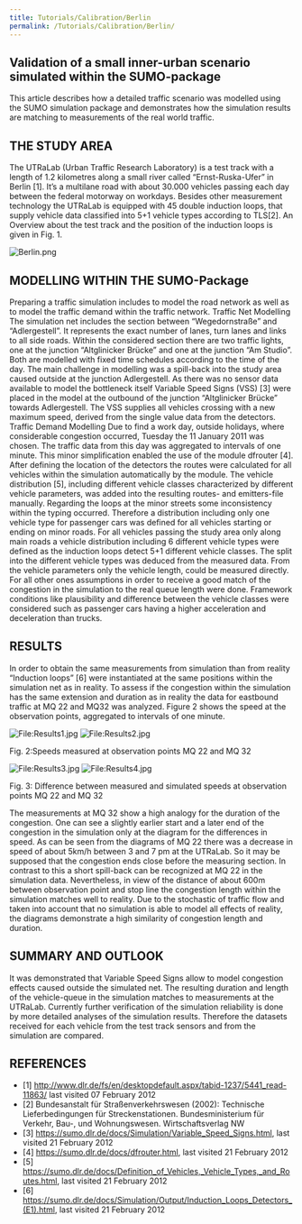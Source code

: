 ```yaml
---
title: Tutorials/Calibration/Berlin
permalink: /Tutorials/Calibration/Berlin/
---
```


## Validation of a small inner-urban scenario simulated within the SUMO-package

This article describes how a detailed traffic scenario was modelled
using the SUMO simulation package and demonstrates how the simulation
results are matching to measurements of the real world traffic.

## THE STUDY AREA

The UTRaLab (Urban Traffic Research Laboratory) is a test track with a
length of 1.2 kilometres along a small river called “Ernst-Ruska-Ufer”
in Berlin \[1\]. It’s a multilane road with about 30.000 vehicles
passing each day between the federal motorway on workdays. Besides other
measurement technology the UTRaLab is equipped with 45 double induction
loops, that supply vehicle data classified into 5+1 vehicle types
according to TLS\[2\]. An Overview about the test track and the position
of the induction loops is given in Fig. 1.

![Berlin.png](../../images/Berlin.png "Berlin.png")

## MODELLING WITHIN THE SUMO-Package

Preparing a traffic simulation includes to model the road network as
well as to model the traffic demand within the traffic network. Traffic
Net Modelling The simulation net includes the section between
“Wegedornstraße” and “Adlergestell”. It represents the exact number of
lanes, turn lanes and links to all side roads. Within the considered
section there are two traffic lights, one at the junction “Altglinicker
Brücke” and one at the junction “Am Studio”. Both are modelled with
fixed time schedules according to the time of the day. The main
challenge in modelling was a spill-back into the study area caused
outside at the junction Adlergestell. As there was no sensor data
available to model the bottleneck itself Variable Speed Signs (VSS)
\[3\] were placed in the model at the outbound of the junction
“Altglinicker Brücke” towards Adlergestell. The VSS supplies all
vehicles crossing with a new maximum speed, derived from the single
value data from the detectors. Traffic Demand Modelling Due to find a
work day, outside holidays, where considerable congestion occurred,
Tuesday the 11 January 2011 was chosen. The traffic data from this day
was aggregated to intervals of one minute. This minor simplification
enabled the use of the module dfrouter \[4\]. After defining the
location of the detectors the routes were calculated for all vehicles
within the simulation automatically by the module. The vehicle
distribution \[5\], including different vehicle classes characterized by
different vehicle parameters, was added into the resulting routes- and
emitters-file manually. Regarding the loops at the minor streets some
inconsistency within the typing occurred. Therefore a distribution
including only one vehicle type for passenger cars was defined for all
vehicles starting or ending on minor roads. For all vehicles passing the
study area only along main roads a vehicle distribution including 6
different vehicle types were defined as the induction loops detect 5+1
different vehicle classes. The split into the different vehicle types
was deduced from the measured data. From the vehicle parameters only the
vehicle length, could be measured directly. For all other ones
assumptions in order to receive a good match of the congestion in the
simulation to the real queue length were done. Framework conditions like
plausibility and difference between the vehicle classes were considered
such as passenger cars having a higher acceleration and deceleration
than trucks.

## RESULTS

In order to obtain the same measurements from simulation than from
reality “Induction loops” \[6\] were instantiated at the same positions
within the simulation net as in reality. To assess if the congestion
within the simulation has the same extension and duration as in reality
the data for eastbound traffic at MQ 22 and MQ32 was analyzed. Figure 2
shows the speed at the observation points, aggregated to intervals of
one minute.

![<File:Results1.jpg>](../../images/Results1.jpg "File:Results1.jpg")
![<File:Results2.jpg>](../../images/Results2.jpg "File:Results2.jpg")

Fig. 2:Speeds measured at observation points MQ 22 and MQ 32

![<File:Results3.jpg>](../../images/Results3.jpg "File:Results3.jpg")
![<File:Results4.jpg>](../../images/Results4.jpg "File:Results4.jpg")

Fig. 3: Difference between measured and simulated speeds at observation
points MQ 22 and MQ 32

The measurements at MQ 32 show a high analogy for the duration of the
congestion. One can see a slightly earlier start and a later end of the
congestion in the simulation only at the diagram for the differences in
speed. As can be seen from the diagrams of MQ 22 there was a decrease in
speed of about 5km/h between 3 and 7 pm at the UTRaLab. So it may be
supposed that the congestion ends close before the measuring section. In
contrast to this a short spill-back can be recognized at MQ 22 in the
simulation data. Nevertheless, in view of the distance of about 600m
between observation point and stop line the congestion length within the
simulation matches well to reality. Due to the stochastic of traffic
flow and taken into account that no simulation is able to model all
effects of reality, the diagrams demonstrate a high similarity of
congestion length and duration.

## SUMMARY AND OUTLOOK

It was demonstrated that Variable Speed Signs allow to model congestion
effects caused outside the simulated net. The resulting duration and
length of the vehicle-queue in the simulation matches to measurements at
the UTRaLab. Currently further verification of the simulation
reliability is done by more detailed analyses of the simulation results.
Therefore the datasets received for each vehicle from the test track
sensors and from the simulation are compared.

## REFERENCES

- \[1\]
  <http://www.dlr.de/fs/en/desktopdefault.aspx/tabid-1237/5441_read-11863/>
  last visited 07 February 2012
- \[2\] Bundesanstalt für Straßenverkehrswesen (2002): Technische
  Lieferbedingungen für Streckenstationen. Bundesministerium für
  Verkehr, Bau-, und Wohnungswesen. Wirtschaftsverlag NW
- \[3\]
  <https://sumo.dlr.de/docs/Simulation/Variable_Speed_Signs.html>,
  last visited 21 February 2012
- \[4\]
  <https://sumo.dlr.de/docs/dfrouter.html>,
  last visited 21 February 2012
- \[5\]
  <https://sumo.dlr.de/docs/Definition_of_Vehicles,_Vehicle_Types,_and_Routes.html>,
  last visited 21 February 2012
- \[6\]
  <https://sumo.dlr.de/docs/Simulation/Output/Induction_Loops_Detectors_(E1).html>,
  last visited 21 February 2012